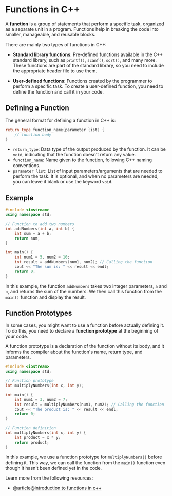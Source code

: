 # Functions in C++

A **function** is a group of statements that perform a specific task, organized as a separate unit in a program. Functions help in breaking the code into smaller, manageable, and reusable blocks.

There are mainly two types of functions in C++:

- **Standard library functions**: Pre-defined functions available in the C++ standard library, such as `printf()`, `scanf()`, `sqrt()`, and many more. These functions are part of the standard library, so you need to include the appropriate header file to use them.

- **User-defined functions**: Functions created by the programmer to perform a specific task. To create a user-defined function, you need to define the function and call it in your code.

## Defining a Function

The general format for defining a function in C++ is:

```cpp
return_type function_name(parameter list) {
    // function body
}
```

- `return_type`: Data type of the output produced by the function. It can be `void`, indicating that the function doesn't return any value.
- `function_name`: Name given to the function, following C++ naming conventions.
- `parameter list`: List of input parameters/arguments that are needed to perform the task. It is optional, and when no parameters are needed, you can leave it blank or use the keyword `void`.

## Example

```cpp
#include <iostream>
using namespace std;

// Function to add two numbers
int addNumbers(int a, int b) {
    int sum = a + b;
    return sum;
}

int main() {
    int num1 = 5, num2 = 10;
    int result = addNumbers(num1, num2); // Calling the function
    cout << "The sum is: " << result << endl;
    return 0;
}
```

In this example, the function `addNumbers` takes two integer parameters, `a` and `b`, and returns the sum of the numbers. We then call this function from the `main()` function and display the result.

## Function Prototypes

In some cases, you might want to use a function before actually defining it. To do this, you need to declare a **function prototype** at the beginning of your code.

A function prototype is a declaration of the function without its body, and it informs the compiler about the function's name, return type, and parameters.

```cpp
#include <iostream>
using namespace std;

// Function prototype
int multiplyNumbers(int x, int y);

int main() {
    int num1 = 3, num2 = 7;
    int result = multiplyNumbers(num1, num2); // Calling the function
    cout << "The product is: " << result << endl;
    return 0;
}

// Function definition
int multiplyNumbers(int x, int y) {
    int product = x * y;
    return product;
}
```

In this example, we use a function prototype for `multiplyNumbers()` before defining it. This way, we can call the function from the `main()` function even though it hasn't been defined yet in the code.

Learn more from the following resources:

- [@article@introduction to functions in c++](https://www.learncpp.com/cpp-tutorial/introduction-to-functions/)